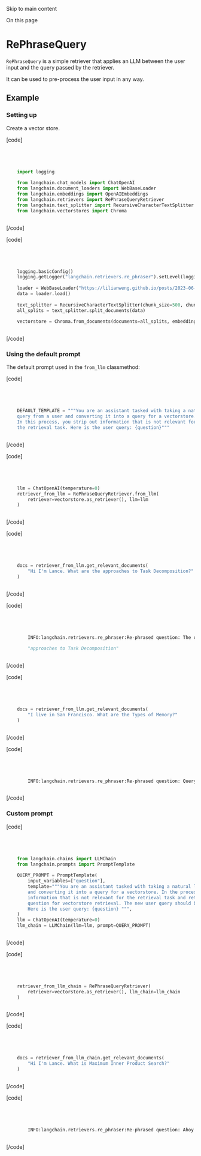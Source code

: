 

Skip to main content

On this page

# RePhraseQuery

`RePhraseQuery` is a simple retriever that applies an LLM between the user input and the query passed by the retriever.

It can be used to pre-process the user input in any way.

## Example​

### Setting up​

Create a vector store.

[code]
```python




    import logging  
      
    from langchain.chat_models import ChatOpenAI  
    from langchain.document_loaders import WebBaseLoader  
    from langchain.embeddings import OpenAIEmbeddings  
    from langchain.retrievers import RePhraseQueryRetriever  
    from langchain.text_splitter import RecursiveCharacterTextSplitter  
    from langchain.vectorstores import Chroma  
    


```
[/code]


[code]
```python




    logging.basicConfig()  
    logging.getLogger("langchain.retrievers.re_phraser").setLevel(logging.INFO)  
      
    loader = WebBaseLoader("https://lilianweng.github.io/posts/2023-06-23-agent/")  
    data = loader.load()  
      
    text_splitter = RecursiveCharacterTextSplitter(chunk_size=500, chunk_overlap=0)  
    all_splits = text_splitter.split_documents(data)  
      
    vectorstore = Chroma.from_documents(documents=all_splits, embedding=OpenAIEmbeddings())  
    


```
[/code]


### Using the default prompt​

The default prompt used in the `from_llm` classmethod:

[code]
```python




    DEFAULT_TEMPLATE = """You are an assistant tasked with taking a natural language \  
    query from a user and converting it into a query for a vectorstore. \  
    In this process, you strip out information that is not relevant for \  
    the retrieval task. Here is the user query: {question}"""  
    


```
[/code]


[code]
```python




    llm = ChatOpenAI(temperature=0)  
    retriever_from_llm = RePhraseQueryRetriever.from_llm(  
        retriever=vectorstore.as_retriever(), llm=llm  
    )  
    


```
[/code]


[code]
```python




    docs = retriever_from_llm.get_relevant_documents(  
        "Hi I'm Lance. What are the approaches to Task Decomposition?"  
    )  
    


```
[/code]


[code]
```python




        INFO:langchain.retrievers.re_phraser:Re-phrased question: The user query can be converted into a query for a vectorstore as follows:  
          
        "approaches to Task Decomposition"  
    


```
[/code]


[code]
```python




    docs = retriever_from_llm.get_relevant_documents(  
        "I live in San Francisco. What are the Types of Memory?"  
    )  
    


```
[/code]


[code]
```python




        INFO:langchain.retrievers.re_phraser:Re-phrased question: Query for vectorstore: "Types of Memory"  
    


```
[/code]


### Custom prompt​

[code]
```python




    from langchain.chains import LLMChain  
    from langchain.prompts import PromptTemplate  
      
    QUERY_PROMPT = PromptTemplate(  
        input_variables=["question"],  
        template="""You are an assistant tasked with taking a natural languge query from a user  
        and converting it into a query for a vectorstore. In the process, strip out all   
        information that is not relevant for the retrieval task and return a new, simplified  
        question for vectorstore retrieval. The new user query should be in pirate speech.  
        Here is the user query: {question} """,  
    )  
    llm = ChatOpenAI(temperature=0)  
    llm_chain = LLMChain(llm=llm, prompt=QUERY_PROMPT)  
    


```
[/code]


[code]
```python




    retriever_from_llm_chain = RePhraseQueryRetriever(  
        retriever=vectorstore.as_retriever(), llm_chain=llm_chain  
    )  
    


```
[/code]


[code]
```python




    docs = retriever_from_llm_chain.get_relevant_documents(  
        "Hi I'm Lance. What is Maximum Inner Product Search?"  
    )  
    


```
[/code]


[code]
```python




        INFO:langchain.retrievers.re_phraser:Re-phrased question: Ahoy matey! What be Maximum Inner Product Search, ye scurvy dog?  
    


```
[/code]


